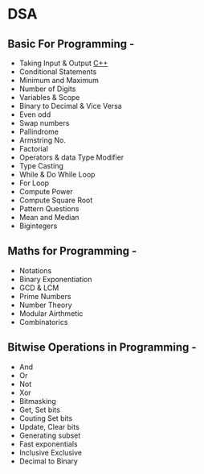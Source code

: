 # DSA

## Basic For Programming -

- Taking Input & Output [C++](https://github.com/k-nautresurrect/DSA/blob/main/CPP/BasicForProgramming/InOut.cpp) 
- Conditional Statements
- Minimum and Maximum
- Number of Digits
- Variables & Scope
- Binary to Decimal & Vice Versa 
- Even odd
- Swap numbers
- Pallindrome
- Armstring No.
- Factorial
- Operators & data Type Modifier
- Type Casting
- While & Do While Loop
- For Loop
- Compute Power
- Compute Square Root
- Pattern Questions
- Mean and Median
- Bigintegers


## Maths for Programming -

- Notations
- Binary Exponentiation
- GCD & LCM
- Prime Numbers
- Number Theory
- Modular Airthmetic
- Combinatorics

## Bitwise Operations in Programming -

- And
- Or
- Not
- Xor
- Bitmasking
- Get, Set bits
- Couting Set bits
- Update, Clear bits
- Generating subset
- Fast exponentials
- Inclusive Exclusive
- Decimal to Binary